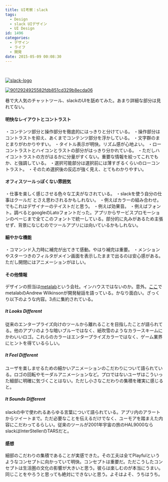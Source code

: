 ```yaml
---
title: UI考察：slack
tags:
  - Design
  - slack UIデザイン
  - UI Design
id: 1496
categories:
  - デザイン
  - ライフ
  - 開発
date: 2015-05-09 00:08:30
---
```


&nbsp;

[![slack-logo](http://mountainboy.boo.jp/wordpress/wp-content/uploads/2015/05/slack-logo-300x120.png)](http://mountainboy.boo.jp/wordpress/wp-content/uploads/2015/05/slack-logo.png)

[![9012924925582fdb851cd329b8ecda06](http://mountainboy.boo.jp/wordpress/wp-content/uploads/2015/05/9012924925582fdb851cd329b8ecda06.png)](http://mountainboy.boo.jp/wordpress/wp-content/uploads/2015/05/9012924925582fdb851cd329b8ecda06.png)

巷で大人気のチャットツール、slackのUIを舐めてみた。あまり詳細な部分は見れてない。
</br>

#### 明快なレイアウトとコントラスト

・コンテンツ部分と操作部分を徹底的にはっきりと分けている。
・操作部分はコントラストを抑え、あくまでコンテンツ部分を浮かしている。
・文字群のまとまりがわかりやすい。
・タイトル表示が明快。リズム感が心地よい。
・ローコントラストとハイコンとラストの部分がはっきり分かれている。
・ただしハイコントラストの方がはるかに分量がすくない。重要な情報を絞ってこれでもか、と強調している。
・選択可能部分は選択前には薄すぎるくらいのローコントラスト。
・そのため選択後の反応が強く見え、とてもわかりやすい。
</br>

#### オフィスツールっぽくない雰囲気

・仕事を楽しく感じさせる色々な工夫がなされている。
・slackを使う自分の仕事はクールだ とさえ思わされるかもしれない。
・例えばカラーの組み合わせ。でもこれはデザイナーのテイストだと思う。
・例えば効果音。
・例えばフォント。調べるとgoogleのLatoフォントだった。アプリからサービスプロモーションのぺーじまで全てこのフォントで統一している。部分的に丸みがあるため主張せず、背景になじむのでツールアプリには向いているかもしれない。
</br>

#### 細やかな機能

・コマンンド入力時に補完が出てきて感動。やはり補完は重要。
・メンションやスターつきのフィルタがメイン画面を表示したままで出るのは安心感がある。ただし開閉にはアニメーションがほしい。
</br>

#### その他情報

デザインの担当は[metalab](http://metalab.co)という会社。インハウスではないのか。意外。[ここ](https://medium.com/@awilkinson/slack-s-2-8-billion-dollar-secret-sauce-5c5ec7117908)でmetalabのAndrew Wilkinsonが開発秘話を語っている。かなり面白い。ざっくり以下のような内容。3点に集約されている。

##### It Looks Different

従来のエンタープライズ向けのツールから離れることを目指したことが語られてる。他のアプリのような暗いブルーではなく、紙吹雪のようなカラースキームにかわいいロゴ。これらのカラーはエンタープライズカラーではなく、ゲーム業界にヒントを得ているらしい。

##### It Feel Different

ユーザを楽しませるための細かいアニメーションのこだわりについて語られている。ロゴの回転やモーダルアニメーションなど。プロではないユーザはこういった細部に明確に気づくことはない。ただし小さなこだわりの集積を確実に感じると。

##### It Sounds Different

slackの中で使われるあらゆる言葉について語られている。アプリ内のアラートからツイートまで。ただ必要なことを伝えるだけでなく、ユーモアを踏まえた内容にこだわってるらしい。従来のツールが2001年宇宙の旅のHAL9000ならslackはInterStellerのTARSだと。
</br>

#### 感想

細部のこだわりの集積であることが実感できた。その工夫は全てPlayfulというようなコンセプトに向かっていて明快。コンセプトは重要だ。ただこうしたコンセプトは生活圏の文化の影響が大きいと思う。彼らは楽しむのが本当にうまい。同じことをやろうと思っても絶対にできないと思う。よそはよそ、うちはうち。